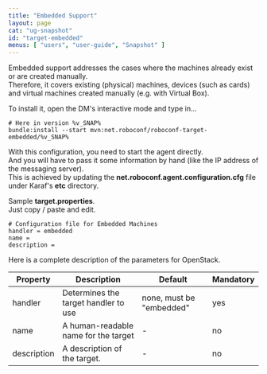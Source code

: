 ```yaml
---
title: "Embedded Support"
layout: page
cat: "ug-snapshot"
id: "target-embedded"
menus: [ "users", "user-guide", "Snapshot" ]
---
```


Embedded support addresses the cases where the machines already exist or are created manually.  
Therefore, it covers existing (physical) machines, devices (such as cards) and virtual machines created
manually (e.g. with Virtual Box).

To install it, open the DM's interactive mode and type in...

```properties
# Here in version %v_SNAP%
bundle:install --start mvn:net.roboconf/roboconf-target-embedded/%v_SNAP%
```

With this configuration, you need to start the agent directly.  
And you will have to pass it some information by hand (like the IP address of the messaging server).  
This is achieved by updating the **net.roboconf.agent.configuration.cfg** file under Karaf's **etc** directory.

Sample **target.properties**.  
Just copy / paste and edit.

```properties
# Configuration file for Embedded Machines
handler = embedded
name = 
description = 
```

Here is a complete description of the parameters for OpenStack.

| Property | Description | Default | Mandatory |
| --- | --- | --- | --- |
| handler | Determines the target handler to use | none, must be "embedded" | yes |
| name | A human-readable name for the target | - | no |
| description | A description of the target. | - | no |
